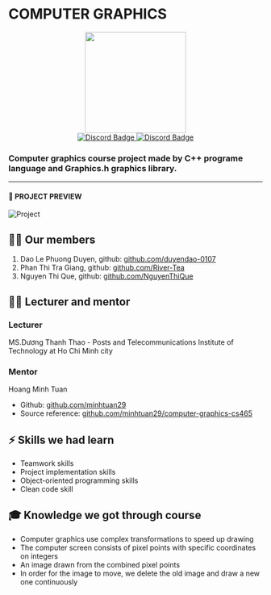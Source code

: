 # COMPUTER GRAPHICS

<div align="center">
  <img src="https://media.giphy.com/media/LqaYIfwhvzsi6vwBxO/giphy.gif" width="200">
</div>
<div id="badges" align="center">
  <a href="#">
    <img src="https://img.shields.io/badge/%F0%9F%93%91%20Learning-D9534F?logo=learning&logoColor=white&style=for-the-badge" alt="Discord Badge"/>
  </a>
  <a href="#">
    <img src="https://img.shields.io/badge/%F0%9F%8F%AB%20School-30475E?logo=school&logoColor=white&style=for-the-badge" alt="Discord Badge"/>
  </a>
</div>

### Computer graphics course project made by C++ programe language and Graphics.h graphics library.

---

#### 👀 PROJECT PREVIEW
![Project](https://user-images.githubusercontent.com/85621338/174432716-64085cb2-e416-4938-a108-2a1e2acacec8.gif)

## 👩‍💻 Our members
1. Dao Le Phuong Duyen, github: [github.com/duyendao-0107](https://github.com/duyendao-0107)
2. Phan Thi Tra Giang, github: [github.com/River-Tea](https://github.com/River-Tea)
3. Nguyen Thi Que, github: [github.com/NguyenThiQue](https://github.com/NguyenThiQue)

## 🧑‍🏫 Lecturer and mentor
### Lecturer
MS.Dương Thanh Thao - Posts and Telecommunications Institute of Technology at Ho Chi Minh city
### Mentor
Hoang Minh Tuan 
- Github: [github.com/minhtuan29](https://github.com/minhtuan29)
- Source reference: [github.com/minhtuan29/computer-graphics-cs465](https://github.com/minhtuan29/computer-graphics-cs465)

## ⚡ Skills we had learn
- Teamwork skills
- Project implementation skills
- Object-oriented programming skills
- Clean code skill

## 🎓 Knowledge we got through course
- Computer graphics use complex transformations to speed up drawing
- The computer screen consists of pixel points with specific coordinates on integers
- An image drawn from the combined pixel points
- In order for the image to move, we delete the old image and draw a new one continuously
